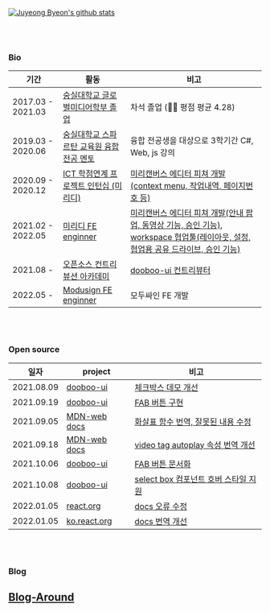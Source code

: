 [![Juyeong Byeon's github stats](https://github-readme-stats.vercel.app/api?username=Juyeong-Byeon&count_private=true&show_icons=true&theme=buefy&hide=issues,contribs)](https://github.com/anuraghazra/github-readme-stats)

<br/>
<br/>

<div align="left">
<h3> Bio </h3>
</div>

<div align="left">
	<table>
    <thead>
      <tr>
       <th>기간</th><th>활동</th><th>비고</th>
      </tr>
    </thead>
    <tbody>
     <tr>
      <td>2017.03 - 2021.03</td>
      <td><a href="http://media.ssu.ac.kr/">숭실대학교 글로벌미디어학부 졸업</a></td>
      <td>차석 졸업 (👨‍🎓 평점 평균 4.28)</td>
    </tr>
    <tr>
      <td>2019.03 - 2020.06</td>
      <td><a href="http://spartan.ssu.ac.kr/">숭실대학교 스파르탄 교육원 융합전공 멘토</a></td>
      <td>융합 전공생을 대상으로 3학기간 C#, Web, js 강의</td>
    </tr>
    <tr>
      <td>2020.09 - 2020.12</td>
      <td><a href="https://internnet.hanium.or.kr/">ICT 학점연계 프로젝트 인턴십 (미리디)</a></td>
      <td><a href="https://www.miricanvas.com/design">미리캔버스 에디터 피쳐 개발 (context menu, 작업내역, 페이지번호 등)</a></td>
    </tr>
    <tr>
      <tr>
      <td>2021.02 - 2022.05</td>
      <td><a href="https://www.jobkorea.co.kr/Recruit/Co_Read/Recruit/C/miridih">미리디 FE enginner</a></td>
      <td><a href="https://www.miricanvas.com/design">미리캔버스 에디터 피쳐 개발(안내 팝업, 동영상 기능, 승인 기능)</a>, <a href="https://www.miricanvas.com/workspace">workspace 협업툴(레이아웃, 설정, 협업용 공유 드라이브, 승인 기능) </a></td>
    </tr>
      <tr>
      <td>2021.08 - </td>
      <td><a href="https://contributionacademy.oopy.io/">오픈소스 컨트리뷰션 아카데미</a></td>
      <td><a href="https://github.com/dooboolab/dooboo-ui">dooboo-ui 컨트리뷰터</a></td>
    </tr>
	    <tr>
      <tr>
      <td>2022.05 - </td>
      <td><a href="https://www.modusign.co.kr/">Modusign FE enginner</a></td>
      <td>모두싸인 FE 개발</td>
    </tr>
   </tbody>
	</table>
</div>

<br/>
<br/>

<div align="left">
<h3> Open source </h3>
</div>

<div align="left">
	<table>
     <thead>
      <tr>
        <th>일자</th><th>project</th><th>비고</th>
      </tr>
     </thead>
   <tbody>
    <tr>
      <td>2021.08.09</td>
      <td><a href="https://github.com/dooboolab/dooboo-ui">dooboo-ui</a></td>
      <td><a href="https://github.com/dooboolab/dooboo-ui/pull/61">체크박스 데모 개선</a></td>
	  </tr>
    <tr>
      <td>2021.09.19</td>
      <td><a href="https://github.com/dooboolab/dooboo-ui">dooboo-ui</a></td>
      <td><a href="https://github.com/dooboolab/dooboo-ui/pull/67">FAB 버튼 구현</a></td>
	  </tr>
    <tr>
      <td>2021.09.05</td>
      <td><a href="https://github.com/mdn/translated-content/pull/2336">MDN-web docs</a></td>
      <td><a href="https://developer.mozilla.org/ko/docs/Web/JavaScript/Reference/Functions/Arrow_functions">화살표 함수 번역, 잘못된 내용 수정</a></td>
	  </tr>
    <tr>
      <td>2021.09.18</td>
      <td><a href="https://github.com/mdn/translated-content/pull/2454">MDN-web docs</a></td>
      <td><a href="https://developer.mozilla.org/ko/docs/Web/HTML/Element/Video">video tag autoplay 속성 번역 개선</a></td>
	  </tr>
     <tr>
	      <td>2021.10.06</td>
	      <td><a href="https://dooboo-ui.dooboolab.com/?path=/docs/components-fab--page">dooboo-ui</a></td>
	      <td><a href="https://github.com/dooboolab/dooboo-ui/pull/141">FAB 버튼 문서화</a></td>
	  </tr>
	   <tr>
	      <td>2021.10.08</td>
	      <td><a href="https://github.com/mdn/translated-content/pull/2454">dooboo-ui</a></td>
	      <td><a href="https://github.com/dooboolab/dooboo-ui/pull/144">select box 컴포넌트 호버 스타일 지원</a></td>
	  </tr>
	   <tr>
	      <td>2022.01.05</td>
	      <td><a href="https://github.com/reactjs/reactjs.org/pull/4209#issue-1094287376">react.org</a></td>
	      <td><a href="https://reactjs.org/docs/jsx-in-depth.html#spread-attributes">docs 오류 수정</a></td>
	  </tr>
	   <tr>
	      <td>2022.01.05</td>
	      <td><a href="https://github.com/reactjs/ko.reactjs.org/pull/423">ko.react.org</a></td>
	      <td><a href="https://ko.reactjs.org/docs/hooks-faq.html#:~:text=%EC%9E%90%EB%8F%99%20%EB%B3%91%ED%95%A9%EC%9D%B4%20%EA%B7%B8%EB%A6%AC%EC%9A%B4%20%EA%B2%BD%EC%9A%B0%20%EA%B0%9C%EC%B2%B4%20state%20%EC%97%85%EB%8D%B0%EC%9D%B4%ED%8A%B8%EB%A5%BC%20%EB%B3%91%ED%95%A9%ED%95%98%EB%8A%94%20%EC%BB%A4%EC%8A%A4%ED%85%80%20useLegacyState%20Hook%EC%9D%84%20%EC%9E%91%EC%84%B1%ED%95%A0%20%EC%88%98%20%EC%9E%88%EC%8A%B5%EB%8B%88%EB%8B%A4.%20%EA%B7%B8%EB%9F%AC%EB%82%98%2C%20%ED%95%A8%EA%BB%98%20%EB%B3%80%EA%B2%BD%EB%90%98%EB%8A%94%20%EA%B0%92%EC%97%90%20%EB%94%B0%EB%9D%BC%20state%EB%A5%BC%20%EC%97%AC%EB%9F%AC%20state%20%EB%B3%80%EC%88%98%EB%A1%9C%20%EB%B6%84%ED%95%A0%ED%95%98%EB%8A%94%20%EA%B2%83%EC%9D%84%20%EC%B6%94%EC%B2%9C%ED%95%A9%EB%8B%88%EB%8B%A4.">docs 번역 개선</a></td>
	  </tr>
    </tbody>
	</table>
</div>

<br/>
<br/>

<div align="left">
<h3> Blog </h3>

## [Blog-Around](https://wndudqus.github.io/Blog-Around/)
